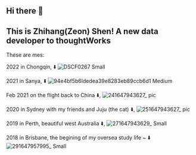## Hi there 👋
## This is Zhihang(Zeon) Shen! A new data developer to thoughtWorks

These are mes:

2022 in Chongqin, ⬇️
![DSCF0267 Small](https://user-images.githubusercontent.com/47954741/159518532-b62e5470-377a-4416-aeca-a61cd802db25.jpeg)


2021 in Sanya, ⬇️
![94e4bf5b6ldedea39e8283eb89ccb6d1 Medium](https://user-images.githubusercontent.com/47954741/159518329-08f1c7e4-219d-4551-aa64-3c6da677d289.jpeg)


Feb 2021 on the flight back to China ⬇️,
![241647943627_ pic](https://user-images.githubusercontent.com/47954741/159517034-d66291ec-f9e2-4721-9c21-f091cbfc78e1.jpg)

2020 in Sydney with my friends and Juju (the cat) ⬇️,
![251647943627_ pic](https://user-images.githubusercontent.com/47954741/159517102-4803cdcd-d167-48e8-a062-4c1f59abfa63.jpg)

2019 in Perth, beautiful west Australia ⬇️,
![271647943629_ Small](https://user-images.githubusercontent.com/47954741/159518408-358181da-0c2a-4f8e-ad48-d3cd248fec50.jpeg)

2018 in Brisbane, the begining of my oversea study life ~ ⬇️
![291647957995_ Small](https://user-images.githubusercontent.com/47954741/159518481-3e69ccd9-d71c-4d96-9bf3-2054656f4b04.jpeg)






